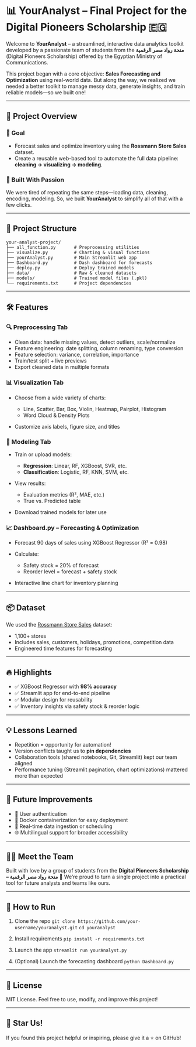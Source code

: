 # 📊 YourAnalyst – Final Project for the Digital Pioneers Scholarship 🇪🇬

Welcome to **YourAnalyst** – a streamlined, interactive data analytics toolkit developed by a passionate team of students from the **منحة رواد مصر الرقمية** (Digital Pioneers Scholarship) offered by the Egyptian Ministry of Communications.

This project began with a core objective: **Sales Forecasting and Optimization** using real-world data. But along the way, we realized we needed a better toolkit to manage messy data, generate insights, and train reliable models—so we built one!

---

## 🚀 Project Overview

### 🎯 Goal

* Forecast sales and optimize inventory using the **Rossmann Store Sales** dataset.
* Create a reusable web-based tool to automate the full data pipeline: **cleaning → visualizing → modeling**.

### 🧠 Built With Passion

We were tired of repeating the same steps—loading data, cleaning, encoding, modeling. So, we built **YourAnalyst** to simplify all of that with a few clicks.

---

## 🧩 Project Structure

```
your-analyst-project/
├── all_function.py       # Preprocessing utilities
├── visualize.py          # Charting & visual functions
├── yourAnalyst.py        # Main Streamlit web app
├── Dashboard.py          # Dash dashboard for forecasts
├── deploy.py             # Deploy trained models
├── data/                 # Raw & cleaned datasets
├── models/               # Trained model files (.pkl)
└── requirements.txt      # Project dependencies
```

---

## 🛠️ Features

### 🔍 Preprocessing Tab

* Clean data: handle missing values, detect outliers, scale/normalize
* Feature engineering: date splitting, column renaming, type conversion
* Feature selection: variance, correlation, importance
* Train/test split + live previews
* Export cleaned data in multiple formats

### 📊 Visualization Tab

* Choose from a wide variety of charts:

  * Line, Scatter, Bar, Box, Violin, Heatmap, Pairplot, Histogram
  * Word Cloud & Density Plots
* Customize axis labels, figure size, and titles

### 🤖 Modeling Tab

* Train or upload models:

  * **Regression**: Linear, RF, XGBoost, SVR, etc.
  * **Classification**: Logistic, RF, KNN, SVM, etc.
* View results:

  * Evaluation metrics (R², MAE, etc.)
  * True vs. Predicted table
* Download trained models for later use

### 📈 Dashboard.py – Forecasting & Optimization

* Forecast 90 days of sales using XGBoost Regressor (R² = 0.98)
* Calculate:

  * Safety stock = 20% of forecast
  * Reorder level = forecast + safety stock
* Interactive line chart for inventory planning

---

## 📦 Dataset

We used the [Rossmann Store Sales](https://www.kaggle.com/competitions/rossmann-store-sales/data) dataset:

* 1,100+ stores
* Includes sales, customers, holidays, promotions, competition data
* Engineered time features for forecasting

---

## 🔥 Highlights

* ✅ XGBoost Regressor with **98% accuracy**
* ✅ Streamlit app for end-to-end pipeline
* ✅ Modular design for reusability
* ✅ Inventory insights via safety stock & reorder logic

---

## 💡 Lessons Learned

* Repetition = opportunity for automation!
* Version conflicts taught us to **pin dependencies**
* Collaboration tools (shared notebooks, Git, Streamlit) kept our team aligned
* Performance tuning (Streamlit pagination, chart optimizations) mattered more than expected

---

## 🔮 Future Improvements

* 🔐 User authentication
* 🐳 Docker containerization for easy deployment
* 🔄 Real-time data ingestion or scheduling
* 🌐 Multilingual support for broader accessibility

---

## 👨‍💻 Meet the Team

Built with love by a group of students from the **Digital Pioneers Scholarship – منحة رواد مصر الرقمية** 💛
We’re proud to turn a single project into a practical tool for future analysts and teams like ours.

---

## 📎 How to Run

1. Clone the repo
   `git clone https://github.com/your-username/youranalyst.git`
   `cd youranalyst`

2. Install requirements
   `pip install -r requirements.txt`

3. Launch the app
   `streamlit run yourAnalyst.py`

4. (Optional) Launch the forecasting dashboard
   `python Dashboard.py`

---

## 🧾 License

MIT License. Feel free to use, modify, and improve this project!

---

## 🌟 Star Us!

If you found this project helpful or inspiring, please give it a ⭐️ on GitHub!
